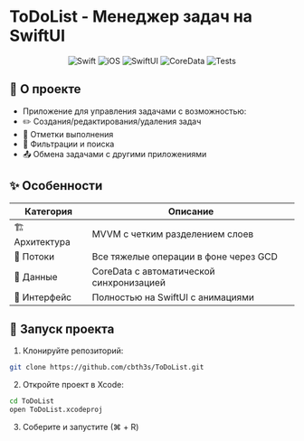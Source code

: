 # ToDoList - Менеджер задач на SwiftUI

<div align="center">
  <img src="https://img.shields.io/badge/Swift-5.7-orange?logo=swift" alt="Swift">
  <img src="https://img.shields.io/badge/iOS-16%2B-blue?logo=apple" alt="iOS">
  <img src="https://img.shields.io/badge/SwiftUI-✓-green?logo=swift" alt="SwiftUI">
  <img src="https://img.shields.io/badge/CoreData-✓-important" alt="CoreData">
  <img src="https://img.shields.io/badge/Unit_Tests-90%25-success" alt="Tests">
</div>

## 📱 О проекте

- Приложение для управления задачами с возможностью:
- ✏️ Создания/редактирования/удаления задач
- 🚫 Отметки выполнения
- 🔄 Фильтрации и поиска
- 📤 Обмена задачами с другими приложениями

## ✨ Особенности

| Категория       | Описание                                                                 |
|----------------|--------------------------------------------------------------------------|
| 🏗 Архитектура | MVVM с четким разделением слоев                                          |
| 🔄 Потоки      | Все тяжелые операции в фоне через GCD                                    |
| 💾 Данные      | CoreData с автоматической синхронизацией                                 |
| 🎨 Интерфейс   | Полностью на SwiftUI с анимациями                                        |

## 🚀 Запуск проекта

1. Клонируйте репозиторий:
```bash
git clone https://github.com/cbth3s/ToDoList.git
```

2. Откройте проект в Xcode:
```bash
cd ToDoList
open ToDoList.xcodeproj
```

3. Соберите и запустите (⌘ + R)
